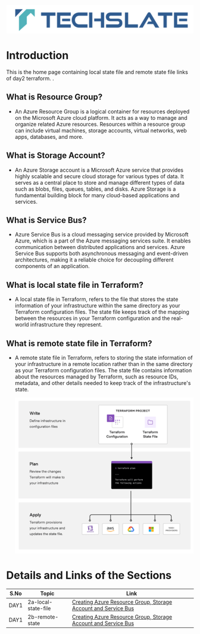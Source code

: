 ![TechSlate](../../global/images/ts.png)

# Introduction 

This is the home page containing local state file and remote state file links of day2 terraform.  .

## What is Resource Group?

- An Azure Resource Group is a logical container for resources deployed on the Microsoft Azure cloud platform. It acts as a way to manage and organize related Azure resources. Resources within a resource group can include virtual machines, storage accounts, virtual networks, web apps, databases, and more.

## What is Storage Account?

- An Azure Storage account is a Microsoft Azure service that provides highly scalable and secure cloud storage for various types of data. It serves as a central place to store and manage different types of data such as blobs, files, queues, tables, and disks. Azure Storage is a fundamental building block for many cloud-based applications and services.

## What is Service Bus?

- Azure Service Bus is a cloud messaging service provided by Microsoft Azure, which is a part of the Azure messaging services suite. It enables communication between distributed applications and services. Azure Service Bus supports both asynchronous messaging and event-driven architectures, making it a reliable choice for decoupling different components of an application.

## What is local state file in Terraform?

- A local state file in Terraform, refers to the file that stores the state information of your infrastructure within the same directory as your Terraform configuration files. The state file keeps track of the mapping between the resources in your Terraform configuration and the real-world infrastructure they represent.

## What is remote state file in Terraform?

- A remote state file in Terraform,  refers to storing the state information of your infrastructure in a remote location rather than in the same directory as your Terraform configuration files. The state file contains information about the resources managed by Terraform, such as resource IDs, metadata, and other details needed to keep track of the infrastructure's state.


     ![Terraform](../images/assets.png)


# Details and Links of the Sections 

|S.No                | Topic         | Link |
|----------------    |---------------|-------|
|DAY1| 2a-local-state-file|[Creating Azure Resource Group, Storage Account and Service Bus](2a-local-state-file) |
|DAY1| 2b-remote-state|[Creating Azure Resource Group, Storage Account and Service Bus](2b-remote-state) |
